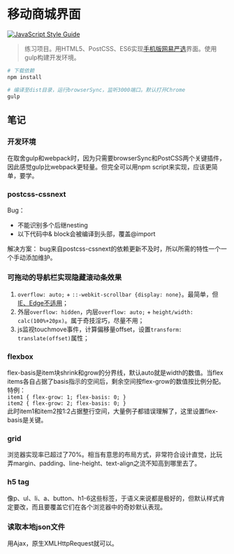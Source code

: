 # 移动商城界面
[![JavaScript Style Guide](https://img.shields.io/badge/code_style-standard-brightgreen.svg)](https://standardjs.com)

> 练习项目。用HTML5、PostCSS、ES6实现[手机版网易严选](http://m.you.163.com/)界面。使用gulp构建开发环境。

``` bash
# 下载依赖
npm install

# 编译至dist目录，运行browserSync，监听3000端口。默认打开Chrome
gulp
```

## 笔记

### 开发环境
在取舍gulp和webpack时，因为只需要browserSync和PostCSS两个关键插件，因此感觉gulp比webpack更轻量。但完全可以用npm script来实现，应该更简单，要学。

### postcss-cssnext
Bug：
- 不能识别多个后继nesting
- 以下代码中& block会被编译到头部，覆盖@import

解决方案：
bug来自postcss-cssnext的依赖更新不及时，所以所需的特性一个一个手动添加维护。


### 可拖动的导航栏实现隐藏滚动条效果
1. `overflow: auto;` + `::-webkit-scrollbar {display: none}`。最简单，但[IE、Edge不适用](http://caniuse.com/#search=-webkit-scrollbar)；
2. 外层`overflow: hidden`，内层`overflow: auto;` + `height/width: calc(100%+20px)`。属于奇技淫巧，尽量不用；
3. js监视touchmove事件，计算偏移量offset，设置`transform: translate(offset)`属性；


### flexbox
flex-basis是item块shrink和grow的分界线，默认auto就是width的数值。当flex items各自占据了basis指示的空间后，剩余空间按flex-grow的数值按比例分配。特例：  
`item1 { flex-grow: 1; flex-basis: 0; }`  
`item2 { flex-grow: 2; flex-basis: 0; }`  
此时item1和item2按1:2占据整行空间，大量例子都错误理解了，这里设置flex-basis是关键。


### grid
浏览器实现率已超过了70%。相当有意思的布局方式，非常符合设计直觉，比玩弄margin、padding、line-height、text-align之流不知高到哪里去了。


### h5 tag
像p、ul、li、a、button、h1-6这些标签，于语义来说都是极好的，但默认样式肯定要改，而且要覆盖它们在各个浏览器中的奇妙默认表现。


### 读取本地json文件
用Ajax，原生XMLHttpRequest就可以。
